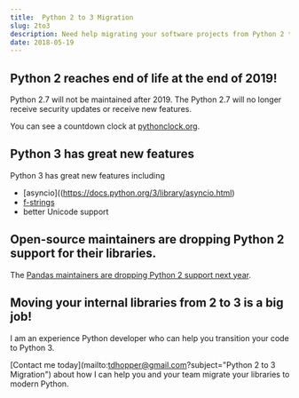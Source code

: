 ```yaml
---
title:  Python 2 to 3 Migration
slug: 2to3
description: Need help migrating your software projects from Python 2 to 3? I am an experience Python developer.
date: 2018-05-19
---
```


## Python 2 reaches end of life at the end of 2019!

Python 2.7 will not be maintained after 2019. The Python 2.7 will no longer receive security updates or receive new features.

You can see a countdown clock at [pythonclock.org](https://pythonclock.org).

## Python 3 has great new features

Python 3 has great new features including

* [asyncio]((https://docs.python.org/3/library/asyncio.html)
* [f-strings](https://cito.github.io/blog/f-strings/)
* better Unicode support

## Open-source maintainers are dropping Python 2 support for their libraries.

The [Pandas maintainers are dropping Python 2 support next year](https://www.analyticsvidhya.com/blog/2018/04/pandas-will-drop-all-support-for-python-2-next-year/).

## Moving your internal libraries from 2 to 3 is a big job!

I am an experience Python developer who can help you transition your code to Python 3.

[Contact me today](mailto:tdhopper@gmail.com?subject="Python 2 to 3 Migration") about how I can help you and your team migrate your libraries to modern Python.


